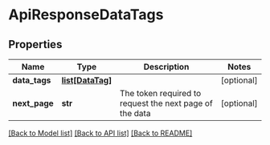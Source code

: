 # ApiResponseDataTags

## Properties
Name | Type | Description | Notes
------------ | ------------- | ------------- | -------------
**data_tags** | [**list[DataTag]**](DataTag.md) |  | [optional] 
**next_page** | **str** | The token required to request the next page of the data | [optional] 

[[Back to Model list]](../README.md#documentation-for-models) [[Back to API list]](../README.md#documentation-for-api-endpoints) [[Back to README]](../README.md)


